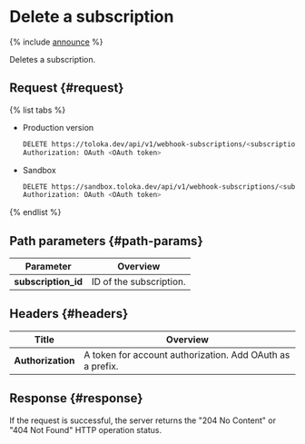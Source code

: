 # Delete a subscription

{% include [announce](../_includes/announce.md) %}

Deletes a subscription.

## Request {#request}

{% list tabs %}

- Production version

    ```bash
    DELETE https://toloka.dev/api/v1/webhook-subscriptions/<subscription_id>
    Authorization: OAuth <OAuth token>
    ```

- Sandbox

    ```bash
    DELETE https://sandbox.toloka.dev/api/v1/webhook-subscriptions/<subscription_id>
    Authorization: OAuth <OAuth token>
    ```

{% endlist %}

## Path parameters {#path-params}

Parameter | Overview
----- | -----
**subscription_id** | ID of the subscription.

## Headers {#headers}

Title | Overview
----- | -----
**Authorization** | A token for account authorization. Add OAuth as a prefix.

## Response {#response}

If the request is successful, the server returns the "204 No Content" or "404 Not Found" HTTP operation status.